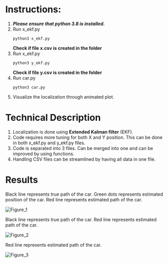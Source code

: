 # Instructions:
1.	***Please ensure that python 3.8 is installed.***
2.	Run x_ekf.py
    ```
    python3 x_ekf.py
    ```
    **Check if file x.csv is created in the folder**
3. Run x_ekf.py
    ```
    python3 y_ekf.py
    ```
    **Check if file y.csv is created in the folder**
4. Run car.py
   ```
   python3 car.py
   ```
5. Visualize the localization through animated plot.

# Technical Description
1. Localization is done using **Extended Kalman filter** (EKF).
2. Code requires more tuning for both X and Y position. This can be done in both x_ekf.py and y_ekf.py files.
3. Code is separated into 3 files. Can be merged into one and can be improved by using functions. 
4. Handling CSV files can be streamlined by having all data in one file.

# Results
Black line represents true path of the car.
Green dots represents estimated position of the car.
Red line represents estimated path of the car.

![Figure_1](https://user-images.githubusercontent.com/65588195/130364490-94a9e5be-d7e1-4f7c-b4fd-e1e733bcd0fe.png)

Black line represents true path of the car.
Red line represents estimated path of the car.

![Figure_2](https://user-images.githubusercontent.com/65588195/130364651-3481043a-0ab7-470b-b557-36aff176336e.png)

Red line represents estimated path of the car.

![Figure_3](https://user-images.githubusercontent.com/65588195/130364719-e66efe7f-b895-43cb-83d2-74a070da45d3.png)

